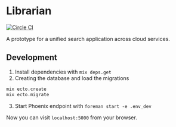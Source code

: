 # Librarian

[![Circle CI](https://circleci.com/gh/philippkueng/librarian/tree/master.svg?style=svg)](https://circleci.com/gh/philippkueng/librarian/tree/master)

A prototype for a unified search application across cloud services.

## Development

1. Install dependencies with `mix deps.get`
2. Creating the database and load the migrations

```bash
mix ecto.create
mix ecto.migrate
```

3. Start Phoenix endpoint with `foreman start -e .env_dev`

Now you can visit `localhost:5000` from your browser.
